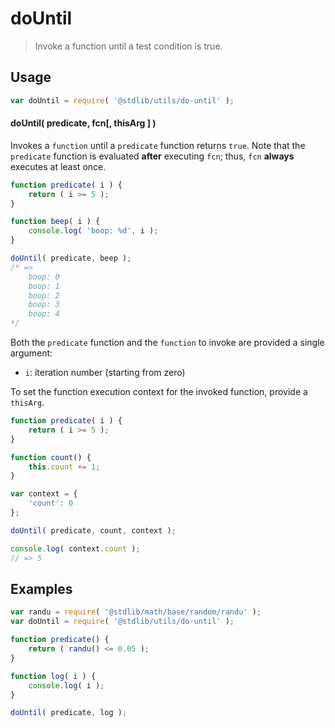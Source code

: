 # doUntil

> Invoke a function until a test condition is true.


<!-- Section to include introductory text. Make sure to keep an empty line after the intro `section` element and another before the `/section` close. -->

<section class="intro">

</section>

<!-- /.intro -->

<!-- Package usage documentation. -->

<section class="usage">

## Usage

``` javascript
var doUntil = require( '@stdlib/utils/do-until' );
```

#### doUntil( predicate, fcn\[, thisArg \] )

Invokes a `function` until a `predicate` function returns `true`.  Note that the `predicate` function is evaluated __after__ executing `fcn`; thus, `fcn` __always__ executes at least once.

``` javascript
function predicate( i ) {
    return ( i >= 5 );
}

function beep( i ) {
    console.log( 'boop: %d', i );
}

doUntil( predicate, beep );
/* =>
    boop: 0
    boop: 1
    boop: 2
    boop: 3
    boop: 4
*/
```

Both the `predicate` function and the `function` to invoke are provided a single argument:

* `i`: iteration number (starting from zero)

To set the function execution context for the invoked function, provide a `thisArg`.

``` javascript
function predicate( i ) {
    return ( i >= 5 );
}

function count() {
    this.count += 1;
}

var context = {
    'count': 0
}; 

doUntil( predicate, count, context );

console.log( context.count );
// => 5
```


</section>

<!-- /.usage -->

<!-- Package usage notes. Make sure to keep an empty line after the `section` element and another before the `/section` close. -->

<section class="notes">

</section>

<!-- /.notes -->

<!-- Package usage examples. -->

<section class="examples">

## Examples

``` javascript
var randu = require( '@stdlib/math/base/random/randu' );
var doUntil = require( '@stdlib/utils/do-until' );

function predicate() {
    return ( randu() <= 0.05 );
}

function log( i ) {
    console.log( i );
}

doUntil( predicate, log );
```

</section>

<!-- /.examples -->

<!-- Section to include cited references. If references are included, add a horizontal rule *before* the section. Make sure to keep an empty line after the `section` element and another before the `/section` close. -->

<section class="references">

</section>

<!-- /.references -->

<!-- Section for all links. Make sure to keep an empty line after the `section` element and another before the `/section` close. -->

<section class="links">

</section>

<!-- /.links -->

